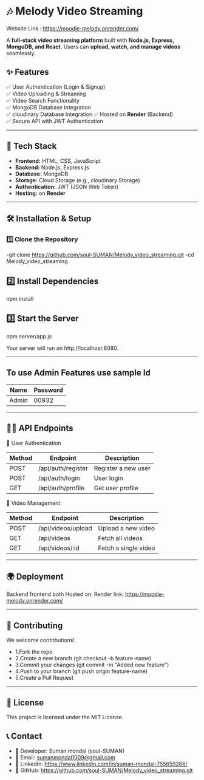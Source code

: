 # 🎶 Melody Video Streaming

Website Link : https://moodie-melody.onrender.com/

A **full-stack video streaming platform** built with **Node.js, Express, MongoDB, and React**. Users can **upload, watch, and manage videos** seamlessly.

## **✨ Features**
✅ User Authentication (Login & Signup)  
✅ Video Uploading & Streaming  
✅ Video Search Functionality  
✅ MongoDB Database Integration  
✅ cloudinary Database Integration 
✅ Hosted on **Render** (Backend)  
✅ Secure API with JWT Authentication  

---

## **🔧 Tech Stack**
- **Frontend:** HTML, CSS, JavaScript  
- **Backend:** Node.js, Express.js  
- **Database:** MongoDB 
- **Storage:** Cloud Storage (e.g., cloudinary Storage)  
- **Authentication:** JWT (JSON Web Token)  
- **Hosting:**  on **Render** 

---

## **🛠️ Installation & Setup**
### **1️⃣ Clone the Repository**
-git clone https://github.com/soul-SUMAN/Melody_video_streaming.git
-cd Melody_video_streaming


## **2️⃣ Install Dependencies**

npm install

## **3️⃣ Start the Server**

npm server/app.js

Your server will run on http://localhost:8080.

---

## **To use Admin Features use sample Id**


Name      |   Password
--------- | -------------
Admin     |     00932


---

## **🧑‍💻 API Endpoints**

🔹 User Authentication

Method	|  Endpoint	          |   Description
--------|---------------------|----------------------
POST	| /api/auth/register  |  Register a new user
POST	| /api/auth/login	  |  User login
GET	    | /api/auth/profile	  |  Get user profile

🔹 Video Management

Method	|  Endpoint	          |   Description
--------|---------------------|----------------------
POST	| /api/videos/upload  |  Upload a new video
GET 	| /api/videos   	  |  Fetch all videos
GET	    | /api/videos/:id	  |  Fetch a single video

---

## **🌍 Deployment**

Backend frontend both Hosted on: Render
link: https://moodie-melody.onrender.com/

 ---

## **🤝 Contributing**
We welcome contributions!

- 1.Fork the repo
- 2.Create a new branch (git checkout -b feature-name)
- 3.Commit your changes (git commit -m "Added new feature")
- 4.Push to your branch (git push origin feature-name)
- 5.Create a Pull Request

---

## **📜 License**
This project is licensed under the MIT License.

## **📞 Contact**
- 🔹 Developer: Suman mondal (soul-SUMAN)
- 🔹 Email: sumanmondal1009@gmail.com
- 🔹 LinkedIn: https://www.linkedin.com/in/suman-mondal-755659266/
- 🔹 GitHub: https://github.com/soul-SUMAN/Melody_video_streaming.git



